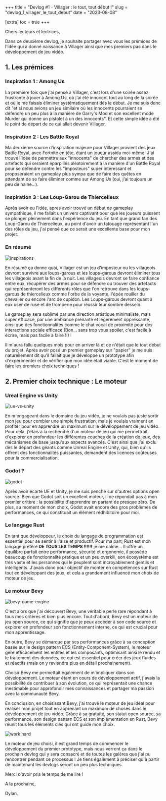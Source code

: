 +++
title = "Devlog #1 - Villager : le tout, tout début !"
slug = "devlog_1_villager_le_tout_debut"
date = "2023-08-08"

[extra]
toc = true
+++

Chers lecteurs et lectrices,

Dans ce deuxième devlog, je souhaite partager avec vous les prémices de l'idée qui a donné naissance à Villager ainsi que mes premiers pas dans le développement de jeu vidéo.

## 1. Les prémices

### Inspiration 1 : Among Us

La première fois que j'ai pensé à Villager, c'est lors d'une soirée assez frustrante à jouer à Among Us, où j'ai été innocent tout au long de la soirée et où je me faisais éliminer systématiquement dès le début. Je me suis donc dit "et si nous avions un jeu similaire où les innocents pourraient se défendre un peu plus à la manière de Garry's Mod et son excellent mode Murder qui donne un pistolet à un des innocents". Et cette simple idée a été le point de départ de ce qui allait devenir Villager.

### Inspiration 2 : Les Battle Royal

Ma deuxième source d'inspiration majeure pour Villager provient des jeux Battle Royal, avec Fortnite en tête, étant un joueur assidu moi-même. J'ai trouvé l'idée de permettre aux "innocents" de chercher des armes et des artefacts qui seraient éparpillés aléatoirement à la manière d'un Battle Royal pour se défendre contre les "imposteurs" super intéressant et proposeraient un gameplay plus sympa que de faire des quêtes en attendant de se faire éliminer comme sur Among Us (oui, j'ai toujours un peu de haine...).

### Inspiration 3 : Les Loup-Garou de Thiercelieux

Après avoir eu l'idée, après avoir trouvé un début de gameplay sympathique, il me fallait un univers captivant pour que les joueurs puissent se plonger pleinement dans l'expérience du jeu. En tant que grand fan des Loup-Garou de Thiercelieux, au point d'avoir un tatouage représentant l'un des rôles du jeu, j'ai pensé que ce serait une excellente base pour mon projet.

### En résumé

![inspirations](../images/devlog_1/inspirations.png)

En résumé ça donne quoi, Villager est un jeu d'imposteur ou les villageois devront survivre aux loups-garous et les loups-garous devront éliminer tous les villageois avant la fin de la nuit. Les villageois devront se faire confiance entre eux, récupérer des armes pour se défendre ou trouver des artefacts qui représenteront les différents rôles que l'on retrouve dans les loups-garous de thiercelieux comme l'orbe de la voyante, l'épée rouiller du chevalier ou encore l'arc de cupidon. Les Loups-garous devront quant à eux user de ruse et de tromperie pour réussir leur sombre dessein.

Le gameplay sera sublimé par une direction artistique minimaliste, mais super efficace, par une ambiance prenante et légèrement oppressante, ainsi que des fonctionnalités comme le chat vocal de proximité pour des interactions sociale efficace (Bon... sans trop vous spoiler, c'est facile à écrire, mais pas facile à faire !!) !

Il m'aura fallu quelques mois pour en arriver là et ce n'était que le tout début du projet. Après avoir posé un premier gameplay sur "papier" je me suis naturellement dit qu'il fallait que je développe un prototype afin d'expérimenter et de vérifier que mon idée était viable. C'est le moment de faire les premiers choix techniques !

## 2. Premier choix technique : Le moteur

### Ureal Engine vs Unity

![ue-vs-unity](../images/devlog_1/ue-vs-unity.png)

En m'engageant dans le domaine du jeu vidéo, je ne voulais pas juste sortir mon jeu pour combler une simple frustration, mais je voulais vraiment en profiter pour en apprendre un maximum sur le développement de jeu vidéo. Pour cela, j'étais à la recherche d'un moteur de jeu qui me permettrait d'explorer en profondeur les différentes couches de la création de jeux, des mécanismes de base jusqu'aux aspects avancés. C'est ainsi que j'ai exclu dès le départ des géants comme Unreal Engine et Unity, qui, bien qu'ils offrent des fonctionnalités puissantes, demandent des licences coûteuses pour la commercialisation. 

### Godot ?

![godot](../images/devlog_1/godot.png)

Après avoir écarté UE et Unity, je me suis penché sur d'autres options open source. Bien que Godot soit un excellent moteur, il ne répondait pas à mon premier critère : la possibilité d'apprendre en partant de presque zéro. De plus, au moment de mon choix, Godot avait encore des gros problèmes de performances, ce qui constituait un élément rédhibitoire pour moi.

### Le langage Rust

En tant que développeur, le choix du langage de programmation est essentiel pour se sentir à l'aise et productif. Pour ma part, Rust est mon langage préféré **DE TOUS LES TEMPS !!!!!!** je me calme... Il offre un équilibre parfait entre performance, sécurité et ergonomie, il possède beaucoup de fonctionnalité pratique et un peu overkill, son écosystème est très vaste et les personnes qui le peuplent sont incroyablement gentils et intelligents. J'avais donc pour objectif de monter en compétences sur Rust tout en développant des jeux, et cela a grandement influencé mon choix de moteur de jeu.

### Le moteur Bevy

![bevy-game-engine](../images/devlog_1/bevy_logo_dark.svg)

C'est alors que j'ai découvert Bevy, une véritable perle rare répondant à tous mes critères et bien plus encore. Tout d'abord, Bevy est un moteur de jeu open source, ce qui signifie que je peux accéder à son code source et explorer en profondeur son fonctionnement interne, ce qui est crucial pour mon apprentissage.

En outre, Bevy se démarque par ses performances grâce à sa conception basée sur le design pattern ECS (Entity-Component-System), le moteur gère efficacement les entités et les composants, optimisant ainsi le rendu et le traitement des données, ce qui est essentiel pour créer des jeux fluides et réactifs (mais on y reviendra plus en détail prochainement). 

Choisir Bevy me permettait également de m'impliquer dans son développement. Le moteur étant en cours de développement actif, j'avais la possibilité de contribuer à son évolution, ce qui représentait une chance inestimable pour approfondir mes connaissances et partager ma passion avec la communauté Bevy.

En conclusion, en choisissant Bevy, j'ai trouvé le moteur de jeu idéal pour réaliser mon projet tout en apprenant un maximum de choses dans le développement de jeu vidéo. Grâce à sa gratuité, son statut open source, sa performance, son design pattern ECS et son implémentation en Rust, Bevy réunit tous les éléments clés qui ont guidé mon choix.

![work hard](https://media.giphy.com/media/3o6Ei2yv8fqpR3nJG8/giphy.gif)

Le moteur de jeu choisi, il est grand temps de commencer le développement du premier prototype, mais nous verront ça dans le prochain devlog qui y sera consacré et de toutes les galères que j'ai pu rencontrer pendant ce processus ! Je tiens également à préciser qu'à partir de maintenant les devlogs seront un peu plus techniques.

Merci d'avoir pris le temps de me lire !

A la prochaine,

Dylan.
